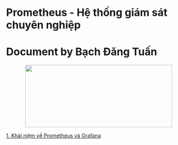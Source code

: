 # Prometheus - Hệ thống giám sát chuyên nghiệp
# Document by Bạch Đăng Tuấn 
<div style="text-align:center"><img src="https://images.viblo.asia/full/f27183f5-47c5-4865-b0ec-b6a704cbbf02.png" width="400" height="170"></div>

[1. Khái niệm về Prometheus và Grafana](prometheus/gioithieu.md)